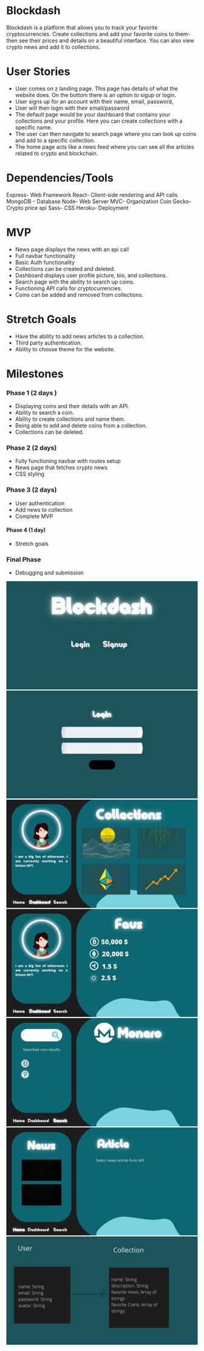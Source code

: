 # Blockdash
Blockdash is a platform that allows you to track your favorite cryptocurrencies. Create collections and add your favorite coins to them- then see their prices and details on a beautiful interface. You can also view crypto news and add it to collections.
# User Stories

- User comes on z landing page. This page has details of what the website does. On the bottom there is an option to sigup or login.
- User signs up for an account with their name, email, password, 
- User will then login with their email/password
- The default page would be your dashboard that contains your collections and your profile. Here you can create collections with a specific name. 
- The user can then navigate to search page where you can look up coins and add to a specific collection.
- The home page acts like a news feed where you can see all the articles related to crypto and blockchain.

# Dependencies/Tools

Express- Web Framework
React- Client-side rendering and API calls
MongoDB - Database
Node- Web Server
MVC- Organization
Coin Gecko- Crypto price api
Sass- CSS
Heroku- Deployment

# MVP
- News page displays the news with an api call
- Full navbar functionality
- Basic Auth functionality
- Collections can be created and deleted.
- Dashboard displays user profile picture, bio, and collections.
- Search page with the ability to search up coins.
- Functioning API calls for cryptocurrencies.
- Coins can be added and removed from collections.

# Stretch Goals
- Have the ability to add news articles to a
collection.
- Third party authentication.
- Ability to choose theme for the website.

# Milestones

### Phase 1 (2 days )
- Displaying coins and their details with an API.
- Ability to search a coin.
- Ability to create collections and name them.
- Being able to add and delete coins from a collection.
- Collections can be deleted.
### Phase 2 (2 days)
- Fully functioning navbar with routes setup
- News page that fetches crypto news 
- CSS styling
### Phase 3 (2 days)
- User authentication
- Add news to collection
- Complete MVP
#### Phase 4 (1 day)
- Stretch goals
### Final Phase 
- Debugging and submission

![welcome screen](images/3.jpg)
![Login screen](images/4.jpg)
![Collection screen](images/5.jpg)
![A collection](images/6.jpg)
![A collection](images/7.jpg)
![News Screen](images/8.jpg)
![ERD](images/10.jpg)






